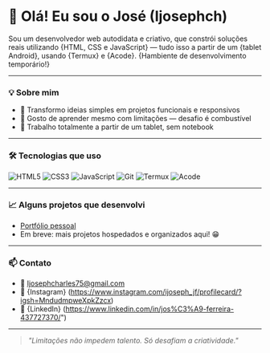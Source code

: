 # 👋 Olá! Eu sou o José (Ijosephch)

Sou um desenvolvedor web autodidata e criativo, que constrói soluções reais utilizando {HTML, CSS e JavaScript} — tudo isso a partir de um {tablet Android}, usando {Termux} e {Acode}.
{Hambiente de desenvolvimento temporário!}

---

### 💡 Sobre mim

- 🚀 Transformo ideias simples em projetos funcionais e responsivos  
- 🧠 Gosto de aprender mesmo com limitações — desafio é combustível  
- 📱 Trabalho totalmente a partir de um tablet, sem notebook

---

### 🛠️ Tecnologias que uso

![HTML5](https://img.shields.io/badge/HTML5-E34F26?style=flat&logo=html5&logoColor=white)
![CSS3](https://img.shields.io/badge/CSS3-1572B6?style=flat&logo=css3&logoColor=white)
![JavaScript](https://img.shields.io/badge/JavaScript-F7DF1E?style=flat&logo=javascript&logoColor=black)
![Git](https://img.shields.io/badge/Git-F05032?style=flat&logo=git&logoColor=white)
![Termux](https://img.shields.io/badge/Termux-000000?style=flat&logo=gnu-bash&logoColor=white)
![Acode](https://img.shields.io/badge/Acode-1E1E1E?style=flat&logo=android&logoColor=green)

---

### 📈 Alguns projetos que desenvolvi

- [Portfólio pessoal](https://github.com/Ijosephch/Ferreira.Dev)
- Em breve: mais projetos hospedados e organizados aqui! 😁

---

### 📫 Contato

- 📧 Ijosephcharles75@gmail.com
- 📱 {Instagram} (https://www.instagram.com/ijoseph_jf/profilecard/?igsh=MndudmpweXpkZzcx)  
- 💼 {LinkedIn} (https://www.linkedin.com/in/jos%C3%A9-ferreira-437727370/")

---

> _"Limitações não impedem talento. Só desafiam a criatividade."_
